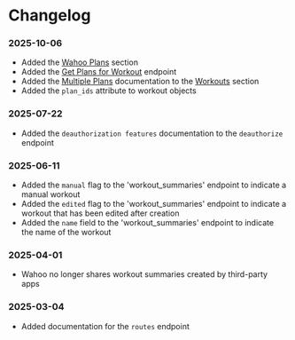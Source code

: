 # Changelog

### 2025-10-06
- Added the [Wahoo Plans](#wahoo-plans) section
- Added the [Get Plans for Workout](#get-plans-for-workout) endpoint
- Added the [Multiple Plans](#multiple-plans) documentation to the [Workouts](#workouts) section
- Added the `plan_ids` attribute to workout objects

### 2025-07-22
- Added the `deauthorization features` documentation to the `deauthorize` endpoint

### 2025-06-11
- Added the `manual` flag to the 'workout_summaries' endpoint to indicate a manual workout
- Added the `edited` flag to the 'workout_summaries' endpoint to indicate a workout that has been edited after creation
- Added the `name` field to the 'workout_summaries' endpoint to indicate the name of the workout

### 2025-04-01
- Wahoo no longer shares workout summaries created by third-party apps

### 2025-03-04
- Added documentation for the `routes` endpoint
